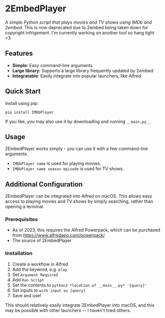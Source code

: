 # 2EmbedPlayer

*A simple Python script that plays movies and TV shows using IMDb and 2embed.*
This is now deprecated due to 2embed being taken down for copyright infrigement. I'm currently working on another tool so hang tight <3

## Features
- **Simple**: Easy command-line arguments
- **Large library**: Supports a large library frequently updated by 2embed
- **Integratable**: Easily integrate into popular launchers, like Alfred

## Quick Start
Install using pip:
```
pip install IMDbPlayer
```
If you like, you may also use it by downloading and running `__main.py__`

## Usage
2EmbedPlayer works simply - you can use it with a few command-line arguments.
- `IMDbPlayer name` is used for playing movies.
- `IMDbPlayer name season episode` is used for TV shows.

## Additional Configuration
2EmbedPlayer can be integrated into Alfred on macOS. This allows easy access to playing movies and TV shows by simply searching, rather than opening a terminal.
### Prerequisites 
- As of 2023, this requires the Alfred Powerpack, which can be purchased from https://www.alfredapp.com/powerpack/
- The source of 2EmbedPlayer

### Installation
1. Create a workflow in Alfred
2. Add the keyword, e.g. `play`
3. Set `Argument Required`
4. Add `Run Script`
5. Set the contents to `python3 *location of __main__.py* '{query}'`
6. Set inputs to `with input as {query}`
7. Save and use!

This should relatively easily integrate 2EmbedPlayer into macOS, and this may be possible with other launchers -- I haven't tried others. 
